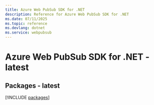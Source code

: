 ```yaml
---
title: Azure Web PubSub SDK for .NET
description: Reference for Azure Web PubSub SDK for .NET
ms.date: 07/11/2025
ms.topic: reference
ms.devlang: dotnet
ms.service: webpubsub
---
```

# Azure Web PubSub SDK for .NET - latest
## Packages - latest
[!INCLUDE [packages](web-pubsub-index.md)]